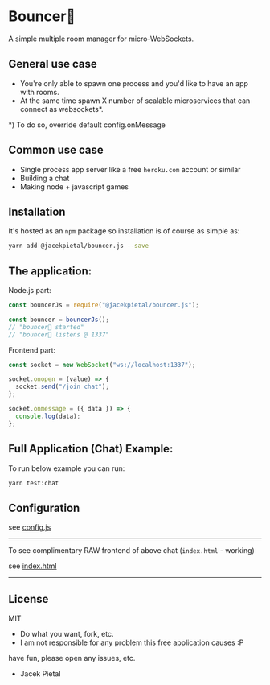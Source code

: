 # Bouncer🚀

A simple multiple room manager for micro-WebSockets.

## General use case

- You're only able to spawn one process and you'd like to have an app with rooms.
- At the same time spawn X number of scalable microservices that can connect as websockets\*.

\*) To do so, override default config.onMessage

## Common use case

- Single process app server like a free `heroku.com` account or similar
- Building a chat
- Making node + javascript games

## Installation

It's hosted as an `npm` package so installation is of course as simple as:

```bash
yarn add @jacekpietal/bouncer.js --save
```

## The application:

Node.js part:

```javascript
const bouncerJs = require("@jacekpietal/bouncer.js");

const bouncer = bouncerJs();
// "bouncer🚀 started"
// "bouncer🚀 listens @ 1337"
```

Frontend part:

```javascript
const socket = new WebSocket("ws://localhost:1337");

socket.onopen = (value) => {
  socket.send("/join chat");
};

socket.onmessage = ({ data }) => {
  console.log(data);
};
```

## Full Application (Chat) Example:

To run below example you can run:

```bash
yarn test:chat
```

## Configuration

see [config.js](https://github.com/Prozi/bouncer.js/blob/master/config.js)

---

To see complimentary RAW frontend of above chat (`index.html` - working)

see [index.html](https://github.com/Prozi/bouncer.js/blob/master/index.html)

---

## License

MIT

- Do what you want, fork, etc.
- I am not responsible for any problem this free application causes :P

have fun, please open any issues, etc.

- Jacek Pietal
